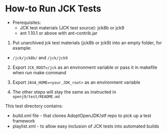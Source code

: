 
# How-to Run JCK Tests

* Prerequisites:
  * JCK test materials (JCK test source): jck8b or jck9
  * ant 1.10.1 or above with ant-contrib.jar



1. Put unarchived jck test materials (jck8b or jck9) into an empty folder, for example:
* `/jck/jck8b/` and `/jck/jck9`

2. Export `JCK_ROOT=/jck` as an environment variable or pass it in makefile when run make command

3. Export `JAVA_HOME=<your_JDK_root>` as an environment variable

4. The other steps will stay the same as instructed in `openj9/test/README.md`


This test directory contains:
  * build.xml file - that clones AdoptOpenJDK/stf repo to pick up a test framework
  * playlist.xml - to allow easy inclusion of JCK tests into automated builds
